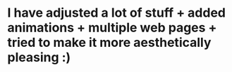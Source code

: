 # I have adjusted a lot of stuff + added animations + multiple web pages + tried to make it more aesthetically pleasing :)